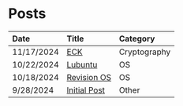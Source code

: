 # Posts

| Date         | Title             | Category  |
|:-------------|:------------------|:----------|
| 11/17/2024    | [ECK](./11.17.24/)      | Cryptography     |
| 10/22/2024    | [Lubuntu](./10.22.24/)      | OS     |
| 10/18/2024    | [Revision OS](./10.18.24/)      | OS     |
| 9/28/2024    | [Initial Post](./9.28.24/)      | Other     |
